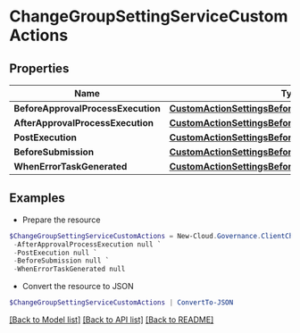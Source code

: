 # ChangeGroupSettingServiceCustomActions
## Properties

Name | Type | Description | Notes
------------ | ------------- | ------------- | -------------
**BeforeApprovalProcessExecution** | [**CustomActionSettingsBeforeApprovalProcessExecution**](CustomActionSettingsBeforeApprovalProcessExecution.md) |  | [optional] 
**AfterApprovalProcessExecution** | [**CustomActionSettingsBeforeApprovalProcessExecution**](CustomActionSettingsBeforeApprovalProcessExecution.md) |  | [optional] 
**PostExecution** | [**CustomActionSettingsBeforeApprovalProcessExecution**](CustomActionSettingsBeforeApprovalProcessExecution.md) |  | [optional] 
**BeforeSubmission** | [**CustomActionSettingsBeforeApprovalProcessExecution**](CustomActionSettingsBeforeApprovalProcessExecution.md) |  | [optional] 
**WhenErrorTaskGenerated** | [**CustomActionSettingsBeforeApprovalProcessExecution**](CustomActionSettingsBeforeApprovalProcessExecution.md) |  | [optional] 

## Examples

- Prepare the resource
```powershell
$ChangeGroupSettingServiceCustomActions = New-Cloud.Governance.ClientChangeGroupSettingServiceCustomActions  -BeforeApprovalProcessExecution null `
 -AfterApprovalProcessExecution null `
 -PostExecution null `
 -BeforeSubmission null `
 -WhenErrorTaskGenerated null
```

- Convert the resource to JSON
```powershell
$ChangeGroupSettingServiceCustomActions | ConvertTo-JSON
```

[[Back to Model list]](../README.md#documentation-for-models) [[Back to API list]](../README.md#documentation-for-api-endpoints) [[Back to README]](../README.md)

